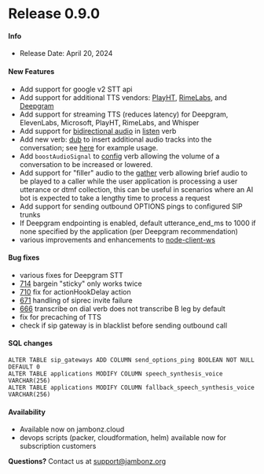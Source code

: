 # Release 0.9.0
#### Info
- Release Date: April 20, 2024

#### New Features
- Add support for google v2 STT api
- Add support for additional TTS vendors: [PlayHT](https://play.ht/), [RimeLabs](https://rime.ai/), and [Deepgram](https://deepgram.com/product/text-to-speech)
- Add support for streaming TTS (reduces latency) for Deepgram, ElevenLabs, Microsoft, PlayHT, RimeLabs, and Whisper
- Add support for [bidirectional audio](/docs/supporting-articles/bidirectional-audio) in [listen](/docs/webhooks/listen) verb
- Add new verb: [dub](/docs/webhooks/dub/) to insert additional audio tracks into the conversation; see [here](/docs/supporting-articles/using-dub-tracks/) for example usage.
- Add `boostAudioSignal` to [config](/docs/webhooks/config) verb allowing the volume of a conversation to be increased or lowered.
- Add support for "filler" audio to the [gather](/docs/webhooks/config) verb allowing brief audio to be played to a caller while the user application is processing a user utterance or dtmf collection, this can be useful in scenarios where an AI bot is expected to take a lengthy time to process a request
- Add support for sending outbound OPTIONS pings to configured SIP trunks
- If Deepgram endpointing is enabled, default utterance_end_ms to 1000 if none specified by the application (per Deepgram recommendation)
- various improvements and enhancements to [node-client-ws](https://github.com/jambonz/node-client-ws)


#### Bug fixes
- various fixes for Deepgram STT
- [714](https://github.com/jambonz/jambonz-feature-server/issues/714) bargein "sticky" only works twice
- [710](https://github.com/jambonz/jambonz-feature-server/issues/710) fix for actionHookDelay action
- [671](https://github.com/jambonz/jambonz-feature-server/issues/671) handling of siprec invite failure
- [666](https://github.com/jambonz/jambonz-feature-server/issues/666) transcribe on dial verb does not transcribe B leg by default 
- fix for precaching of TTS
- check if sip gateway is in blacklist before sending outbound call 

#### SQL changes

```
ALTER TABLE sip_gateways ADD COLUMN send_options_ping BOOLEAN NOT NULL DEFAULT 0
ALTER TABLE applications MODIFY COLUMN speech_synthesis_voice VARCHAR(256)
ALTER TABLE applications MODIFY COLUMN fallback_speech_synthesis_voice VARCHAR(256)
```

#### Availability
- Available now on jambonz.cloud
- devops scripts (packer, cloudformation, helm) available now for subscription customers

**Questions?** Contact us at <a href="mailto:support@jambonz.org">support@jambonz.org</a>